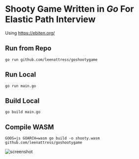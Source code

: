 # Shooty Game Written in _Go_ For Elastic Path Interview

Using https://ebiten.org/

## Run from Repo
`go run github.com/leenattress/goshootygame`

## Run Local
`go run main.go`

## Build Local
`go build main.go`

## Compile WASM
`GOOS=js GOARCH=wasm go build -o shooty.wasm github.com/leenattress/goshootygame`

![screenshot](goshooty.gif)